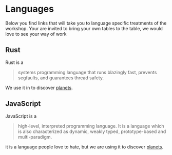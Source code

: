 # Languages
Below you find links that will take you to language specific treatments of the
workshop. Your are invited to bring your own tables to the table, we would love
to see your way of work

## Rust
Rust is a 

> systems programming language that runs blazingly fast, prevents segfaults, and
> guarantees thread safety.

We use it in to discover [planets](finding/rust.html).

## JavaScript
JavaScript is a 

>  high-level, interpreted programming language. It is a language which is also
>  characterized as dynamic, weakly typed, prototype-based and multi-paradigm. 

it is a language people love to hate, but we are using it to discover
[planets](finding/javascript.html). 
